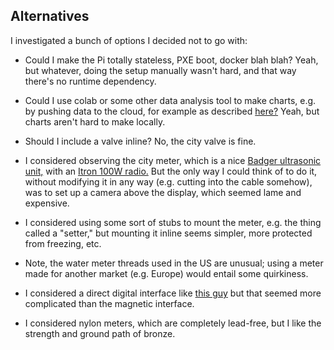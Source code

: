 ## Alternatives

I investigated a bunch of options I decided not to go with:

* Could I make the Pi totally stateless, PXE boot, docker blah blah?  Yeah, but
whatever, doing the setup manually wasn't hard, and that way there's no runtime
dependency.

* Could I use colab or some other data analysis tool to make charts, e.g. by
pushing data to the cloud, for example as described
[here?](https://codelabs.developers.google.com/codelabs/iot-data-pipeline)
Yeah, but charts aren't hard to make locally.

* Should I include a valve inline?  No, the city valve is fine.

* I considered observing the city meter, which is a nice
[Badger ultrasonic unit,](https://www.badgermeter.com/products/meters/ultrasonic-flow-meters/residential-ultrasonic-flow-meters/)
with an
[Itron 100W radio.](https://www.itron.com/-/media/feature/products/documents/spec-sheet/100w-water-endpoint-web-101020sp07.pdf)
But the only way I could think of to do it, without modifying it in any way
(e.g. cutting into the cable somehow),
was to set up a camera above the display, which seemed lame and expensive.

* I considered using some sort of stubs to mount the meter, e.g. the thing
called a "setter," but mounting it inline seems simpler, more protected 
from freezing, etc.

* Note, the water meter threads used in the US are unusual; using a meter
made for another market (e.g. Europe) would entail some quirkiness.

* I considered a direct digital interface like 
[this guy](http://jimlaurwilliams.org/wordpress/?p=3048)
but that seemed more complicated than the magnetic interface.

* I considered nylon meters, which are completely lead-free,
but I like the strength and ground path of bronze.
